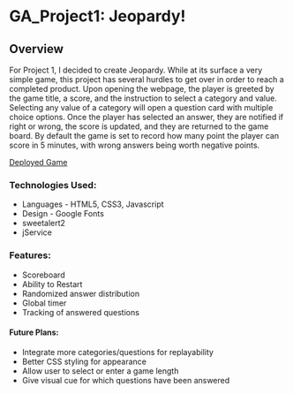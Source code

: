 # GA_Project1: Jeopardy!

## Overview

For Project 1, I decided to create Jeopardy.  While at its surface a very simple game, this project has several hurdles to get over in order to reach a completed product.  Upon opening the webpage, the player is greeted by the game title, a score, and the instruction to select a category and value.  Selecting any value of a category will open a question card with multiple choice options.  Once the player has selected an answer, they are notified if right or wrong, the score is updated, and they are returned to the game board.  By default the game is set to record how many point the player can score in 5 minutes, with wrong answers being worth negative points.

[Deployed Game](https://jdiket.github.io/jeopardy/)

### Technologies Used:
- Languages - HTML5, CSS3, Javascript
- Design - Google Fonts
- sweetalert2
- jService

### Features:
- Scoreboard
- Ability to Restart
- Randomized answer distribution
- Global timer
- Tracking of answered questions

#### Future Plans:
- Integrate more categories/questions for replayability
- Better CSS styling for appearance
- Allow user to select or enter a game length
- Give visual cue for which questions have been answered
